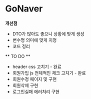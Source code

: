 # GoNaver

**개선점**

- DTO가 많아도 좋으니 상황에 맞게 생성
- 변수명 의미에 맞게 지정
- 코드 정리

** TO DO **
- header css 고치기 - 완료
- 회원가입 js 전체적인 체크 고치기 - 완료
- 회원수정 페이지 및 구현
- 회원삭제 구현
- 로그인실패 에러처리 구현